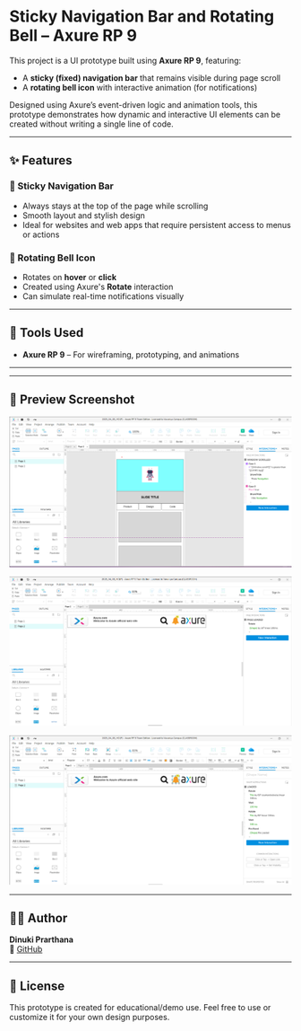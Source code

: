 # Sticky Navigation Bar and Rotating Bell – Axure RP 9

This project is a UI prototype built using **Axure RP 9**, featuring:

- A **sticky (fixed) navigation bar** that remains visible during page scroll
- A **rotating bell icon** with interactive animation (for notifications)

Designed using Axure’s event-driven logic and animation tools, this prototype demonstrates how dynamic and interactive UI elements can be created without writing a single line of code.

---

## ✨ Features

### 📌 Sticky Navigation Bar
- Always stays at the top of the page while scrolling
- Smooth layout and stylish design
- Ideal for websites and web apps that require persistent access to menus or actions

### 🔔 Rotating Bell Icon
- Rotates on **hover** or **click**
- Created using Axure's **Rotate** interaction
- Can simulate real-time notifications visually

---

## 🧰 Tools Used

- **Axure RP 9** – For wireframing, prototyping, and animations

---

---


## 📸 Preview Screenshot



![Sticky Navbar Screenshot](./output3.png)

![Bell](./output1.png)

![Bell](./output2.png)

---

## 👨‍🎨 Author

**Dinuki Prarthana**  
🔗 [ GitHub](https://github.com/Dinuki85)  


---

## 📄 License

This prototype is created for educational/demo use. Feel free to use or customize it for your own design purposes.


